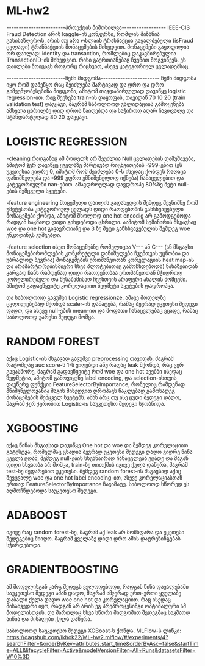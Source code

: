 # ML-hw2

------------------------პროექტის მიმოხილვა------------------
IEEE-CIS Fraud Detection არის kaggle-ის კონკურსი, რომლის მიზანია განისაზღვროს, არის თუ არა ონლაინ ტრანზაქცია გაყალბებული (isFraud ცვლადი) ტრანზაქციის მონაცემების მიხედვით.
მონაცემები გაყოფილია ორ ფაილად: identity და transaction, რომლებიც დაკავშირებულია TransactionID-ის მიხედვით. რისი გაერთიანებაც ჩვენით მოგვიწევს. ეს ფაილები მოიცავს როგორც რიცხვით,
ასევე კატეგორიულ ცვლადებსაც.


------------------------ჩემი მიდგომა------------------------
ჩემი მიდგომა იყო რომ დამეწყო რაც შეიძლება მარტივად და დრო და დრო გამეუმჯობესებინა მიდგომა, ამიტომ თავდაპირველად დავიწყე logistic regression-ით.
რაც შეეხება train-ის დაყოფას, თავიდან 70 10 20 (train validation test) დავყავი, მაგრამ საბოლოოდ ვალიდაციის გამოყენება ამხელა ცხრილზე დიდ დროს წაიღებდა და საჭიროდ აღარ ჩავთვალე და
სტანდარტულად 80 20 დავყავი.
# LOGISTIC REGRESSION
-cleaning
რადგანაც ამ მოდელს არ შეუძლია Null ცვლადების დამუშავება, ამიტომ ჯერ დავიწყე ყველაზე მარტივად რიცხვითების -999-ებით 
(ეს უკეთესია ვიდრე 0, იმიტომ რომ შეიძლება 0-ს ისედაც ქონდეს რაღაცა დანიშნულება და -999 უფრო უმნიშვნელოდ იქნება) ჩანაცვლებით და კატეგორიულში nan-ებით.
ამავდროულად დავდროპე 80%ზე მეტი null-ების შემცველი სვეტები. 

-feature engineering
მოცემული ფაილის გადახედვის შემდეგ შევნიშნე რომ უმეტესობა კატეგორიულ ცვლადს დიდი რაოდენობის განსხვავებული მონაცემები ქონდა, ამიტომ მხოლოდ one hot encodig
არ გამოდგებოდა რადგან საკმაოდ დიდი გახდებოდა ცხრილი. აამიტომ სემინარის მსგავსაც woe და one hot გავაერთიანე და 3 ზე მეტი განსხვავებულის შემდეგ woe ენკოდინგს ვუშვებდი.

-feature selection
ისეთ მონაცემებზე რომელიცაა V--- ან C--- (ან მსგავსი მონაცემებირომლების კონკრეტული დანიშულება ჩვენთვის უცნობია და უბრალოდ ბევრია) 
მონაცემების ერთმანეთთან კორელაციის heat map-ის და არამარტო(ნებისმიერი სხვა პლოტებითაც გამოჩნდებოდა) ნახაზებიდან კარგად ჩანს რამდენად დიდი რაოდენობაა ერთმანეთთან
მჭიდროდ კორელირებული და შესაბამისად ჩვენთვის არაფერი ახალის მომცემი. ამიტომ გადავწყვიტე კორელაციით ზედმეტი სვეტების დადროპვა.

და საბოლოოდ გავუშვი Logistic regressionze. ამავე მოდელზე ცვლილებებად მქონდა scaler-ის დამატება, რამაც ბევრად უკეთესი შედეგი დადო, და ასევე null-ების mean-ით და მოდათი ჩანაცვლებაც ვცადე, რამაც საბოლოოდ უარესი შედეგი მომცა.


# RANDOM FOREST

აქაც Logistic-ის მსგავად გავუშვი preprocessing თავიდან, მაგრამ რატომღაც auc score-ს 1-ს ვიღებდი ანუ რაღაც leak მქონდა, რაც ვერ გავასწორე, მაგრამ გადავწყვიტე რომ woe და one hot ხეებში ისედაც ზედმეტია, ამიტომ გამოვიყენე label encoding, და selection-ისთვის დავწერე ფუნქცია FeatureSelectorByImportance, რომელიც რამდენად მნიშვნელოვანია მაგის მიხედვით დროპავს ნაკლებად გამოსადეგ მონაცემების შემცველ სვეტებს.
ამან არც თუ ისე ცუდი შედეგი დადო, მაგრამ ჯერ ჯერობით Logistic-is საუკეთესო შედეგი სჯობნიდა.

# XGBOOSTING

აქაც წინას მსგავსად დავიწყე One hot და woe და შემდეგ კორელაციით გატესტვა, რომელმაც ცხადია ბევრად უკეთესი შედეგი დადო ვიდრე წინა ყველა ცდამ, შემდეგ null-ების სხვანაირად ჩანაცვლება ვცადე და მაგან დიდი სხვაობა არ მომცა, train-ზე თითქმის იგივე ქულა დაწერა, მაგრამ test-ზე შედარებით უკეთესი. შემდეგ random forest-ის მსგავსად აქაც შევცვალე woe და one hot label encoding-ით, ასევე კორელაციასთან ერთად FeatureSelectorByImportance ჩავამატე. საბოლოოდ სწორედ ეს აღმოჩნდებოდა საუკეთესო შედეგი.

# ADABOOST

იგივე რაც random forest-ზე, მაგრამ აქ leak არ მომხდარა და უკეთესი შედეგებიც მიიღო. მაგრამ ყველაზე დიდი დრო ამის დატრენინგებას სჭირდებოდა.

# GRADIENTBOOSTING

ამ მოდელისგან კარგ შედეგს ველოდებოდი, რადგან წინა დავალებაში საუკეთესო შედეგი ამან დადო, მაგრამ ამჯერად ერთ-ერთი ყველაზე დაბალი ქულა დადო woe one hot და კორელაციით. რაც ისედაც მისახვედრი იყო, რადგან არ არის ეგ პრეპროცესინგი ოპტიმალური ამ მოდელისთვის. და მართლაც სხვა სწორი მიდგომით შედეგმაც საკმაოდ აიწია და მისაღები ქულა დაწერა.


საბოლოოდ საუკეთესო შედეგი XGBoost-ს ქონდა.
MLFlow-ს ლინკი: https://dagshub.com/lkhok22/ML-hw2.mlflow/#/experiments/4?searchFilter=&orderByKey=attributes.start_time&orderByAsc=false&startTime=ALL&lifecycleFilter=Active&modelVersionFilter=All+Runs&datasetsFilter=W10%3D
